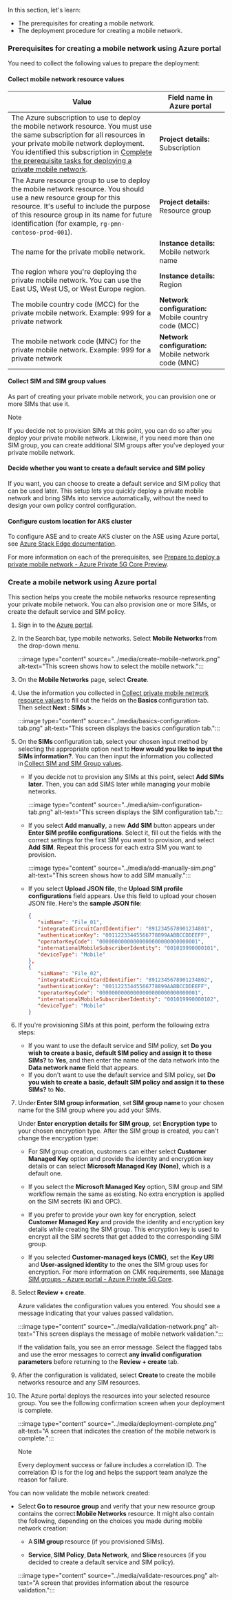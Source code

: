 In this section, let's learn:

- The prerequisites for creating a mobile network.
- The deployment procedure for creating a mobile network.

### Prerequisites for creating a mobile network using Azure portal

You need to collect the following values to prepare the deployment:

#### **Collect mobile network resource values**

| **Value** | **Field name in Azure portal** |
|---|---|
| The Azure subscription to use to deploy the mobile network resource. You must use the same subscription for all resources in your private mobile network deployment. You identified this subscription in [Complete the prerequisite tasks for deploying a private mobile network](/azure/private-5g-core/complete-private-mobile-network-prerequisites). | **Project details:** Subscription |
| The Azure resource group to use to deploy the mobile network resource. You should use a new resource group for this resource. It's useful to include the purpose of this resource group in its name for future identification (for example, `rg-pmn-contoso-prod-001`). | **Project details:** Resource group |
| The name for the private mobile network. | **Instance details:** Mobile network name |
| The region where you're deploying the private mobile network. You can use the East US, West US, or West Europe region. | **Instance details:** Region |
| The mobile country code (MCC) for the private mobile network. Example: 999 for a private network | **Network configuration:** Mobile country code (MCC) |
| The mobile network code (MNC) for the private mobile network. Example: 999 for a private network | **Network configuration:** Mobile network code (MNC) |

#### **Collect SIM and SIM group values**

As part of creating your private mobile network, you can provision one or more SIMs that use it.

> [!NOTE]
> If you decide not to provision SIMs at this point, you can do so after you deploy your private mobile network. Likewise, if you need more than one SIM group, you can create additional SIM groups after you've deployed your private mobile network.

#### **Decide whether you want to create a default service and SIM policy**

If you want, you can choose to create a default service and SIM policy that can be used later. This setup lets you quickly deploy a private mobile network and bring SIMs into service automatically, without the need to design your own policy control configuration.

#### **Configure custom location for AKS cluster**

To configure ASE and to create AKS cluster on the ASE using Azure portal, see [Azure Stack Edge documentation](/azure/databox-online/).

For more information on each of the prerequisites, see [Prepare to deploy a private mobile network - Azure Private 5G Core Preview](/azure/private-5g-core/complete-private-mobile-network-prerequisites).

### Create a mobile network using Azure portal

This section helps you create the mobile networks resource representing your private mobile network. You can also provision one or more SIMs, or create the default service and SIM policy.

1. Sign in to the [Azure portal](https://portal.azure.com/).
1. In the Search bar, type mobile networks. Select **Mobile Networks** from the drop-down menu.

   :::image type="content" source="../media/create-mobile-network.png" alt-text="This screen shows how to select the mobile network.":::

1. On the **Mobile Networks** page, select **Create**.
1. Use the information you collected in [Collect private mobile network resource values](/azure/private-5g-core/collect-required-information-for-private-mobile-network) to fill out the fields on the **Basics** configuration tab. Then select **Next : SIMs >**.

   :::image type="content" source="../media/basics-configuration-tab.png" alt-text="This screen displays the basics configuration tab.":::

1. On the **SIMs** configuration tab, select your chosen input method by selecting the appropriate option next to **How would you like to input the SIMs information?**. You can then input the information you collected in [Collect SIM and SIM Group values](/azure/private-5g-core/collect-required-information-for-private-mobile-network).
   - If you decide not to provision any SIMs at this point, select **Add SIMs later**. Then, you can add SIMS later while managing your mobile networks. 

     :::image type="content" source="../media/sim-configuration-tab.png" alt-text="This screen displays the SIM configuration tab.":::

   - If you select **Add manually**, a new **Add SIM** button appears under **Enter SIM profile configurations**. Select it, fill out the fields with the correct settings for the first SIM you want to provision, and select **Add** **SIM**. Repeat this process for each extra SIM you want to provision.

     :::image type="content" source="../media/add-manually-sim.png" alt-text="This screen shows how to add SIM manually.":::

   - If you select **Upload JSON file**, the **Upload SIM profile configurations** field appears. Use this field to upload your chosen JSON file.
     Here's the **sample JSON file**:

     ```json
     {
        "simName": "File_01",
        "integratedCircuitCardIdentifier": "8912345678901234801",
        "authenticationKey": "00112233445566778899AABBCCDDEEFF",
        "operatorKeyCode": "00000000000000000000000000000001",
        "internationalMobileSubscriberIdentity": "001019990000101",
        "deviceType": "Mobile"
     },
     {
        "simName": "File_02",
        "integratedCircuitCardIdentifier": "8912345678901234802",
        "authenticationKey": "00112233445566778899AABBCCDDEEFF",
        "operatorKeyCode": "00000000000000000000000000000001",
        "internationalMobileSubscriberIdentity": "001019990000102",
        "deviceType": "Mobile"
     }
     ```

1. If you're provisioning SIMs at this point, perform the following extra steps:
    - If you want to use the default service and SIM policy, set **Do you wish to create a basic, default SIM policy and assign it to these SIMs?** to **Yes**, and then enter the name of the data network into the **Data network name** field that appears.
    - If you don't want to use the default service and SIM policy, set **Do you wish to create a basic, default SIM policy and assign it to these SIMs?** to **No**.

1. Under **Enter SIM group information**, set **SIM group name** to your chosen name for the SIM group where you add your SIMs.

   Under **Enter encryption details for SIM group**, set **Encryption type** to your chosen encryption type. After the SIM group is created, you can't change the encryption type:

    - For SIM group creation, customers can either select **Customer Managed Key** option and provide the identity and encryption key details or can select **Microsoft Managed Key (None)**, which is a default one.

    - If you select the **Microsoft Managed Key** option, SIM group and SIM workflow remain the same as existing. No extra encryption is applied on the SIM secrets (Ki and OPC).

    - If you prefer to provide your own key for encryption, select **Customer Managed Key** and provide the identity and encryption key details while creating the SIM group. This encryption key is used to encrypt all the SIM secrets that get added to the corresponding SIM group.

    - If you selected **Customer-managed keys (CMK)**, set the **Key URI** and **User-assigned identity** to the ones the SIM group uses for encryption. For more information on CMK requirements, see [Manage SIM groups - Azure portal - Azure Private 5G Core](/azure/private-5g-core/manage-sim-groups).

1. Select **Review + create**.

   Azure validates the configuration values you entered. You should see a message indicating that your values passed validation.

   :::image type="content" source="../media/validation-network.png" alt-text="This screen displays the message of mobile network validation.":::

   If the validation fails, you see an error message. Select the flagged tabs and use the error messages to correct **any invalid configuration parameters** before returning to the **Review + create** tab.

1. After the configuration is validated, select **Create** to create the mobile networks resource and any SIM resources.
1. The Azure portal deploys the resources into your selected resource group. You see the following confirmation screen when your deployment is complete.

   :::image type="content" source="../media/deployment-complete.png" alt-text="A screen that indicates the creation of the mobile network is complete.":::

   > [!NOTE]
   > Every deployment success or failure includes a correlation ID.  The correlation ID is for the log and helps the support team analyze the reason for failure.

You can now validate the mobile network created:

- Select **Go to resource group** and verify that your new resource group contains the correct **Mobile Networks** resource. It might also contain the following, depending on the choices you made during mobile network creation:

  - A **SIM group** resource (if you provisioned SIMs).

  - **Service**, **SIM Policy**, **Data Network**, and **Slice** resources (if you decided to create a default service and SIM policy).

   :::image type="content" source="../media/validate-resources.png" alt-text="A screen that provides information about the resource validation.":::
